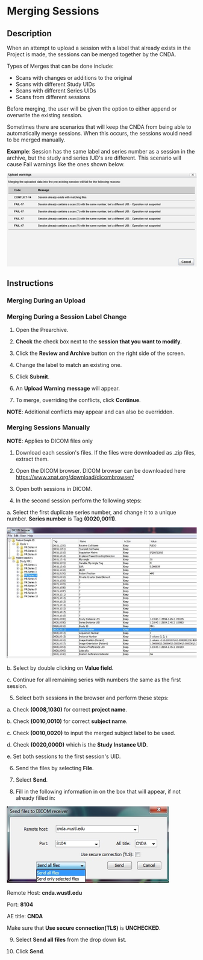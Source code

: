 # Merging Sessions

##  **Description**
When an attempt to upload a session with a label that already exists in the Project is made, the sessions can be merged together by the CNDA.

Types of Merges that can be done include:

 - Scans with changes or additions to the original
 - Scans with different Study UIDs
 - Scans with different Series UIDs
 - Scans from different sessions
   
Before merging, the user will be given the option to either append or overwrite the existing session.

Sometimes there are scenarios that will keep the CNDA from being able to automatically merge sessions. When this occurs, the sessions would need to be merged manually.

**Example**: Session has the same label and series number as a session in the archive, but the study and series IUD's are different. This scenario will cause Fail warnings like the ones shown below.

![fail message](images/MergingSessions1.jpg)

## **Instructions**
### **Merging During an Upload**
### **Merging During a Session Label Change**

1. Open the Prearchive.
   
2. **Check** the check box next to the **session that you want to modify**.
   
3. Click the **Review and Archive** button on the right side of the screen.
   
4. Change the label to match an existing one.
   
5. Click **Submit**.

6. An **Upload Warning message** will appear.

7. To merge, overriding the conflicts, click **Continue**.
   
**NOTE**: Additional conflicts may appear and can also be overridden.

### **Merging Sessions Manually**
**NOTE**:  Applies to DICOM files only

 1. Download each session's files. If the files were downloaded as .zip files, extract them.

 2. Open the DICOM browser. DICOM browser can be downloaded here https://www.xnat.org/download/dicombrowser/

 3. Open both sessions in DICOM.

 4. In the second session perform the following steps:

  a. Select the first duplicate series number, and change it to a unique number. **Series number** is Tag **(0020,0011)**.

![dicom browser](images/MergingSessions2.jpg)

  b. Select by double clicking on **Value field**.

  c. Continue for all remaining series with numbers the same as the first session.

5. Select both sessions in the browser and perform these steps:

  a. Check **(0008,1030)** for correct **project name**.

  b. Check **(0010,0010)** for correct **subject name**.

  c. Check **(0010,0020)** to input the merged subject label to be used.

  d. Check **(0020,000D)** which is the **Study Instance UID**.

  e. Set both sessions to the first session's UID.

 6. Send the files by selecting **File**.

 7. Select **Send**.

 8. Fill in the following information in on the box that will appear, if not already filled in:

![send files](images/MergingSessions3.jpg)

Remote Host: **cnda.wustl.edu**

Port: **8104**

AE title: **CNDA**

Make sure that **Use secure connection(TLS)** is **UNCHECKED**.

 9. Select **Send all files** from the drop down list.

10. Click **Send**.
